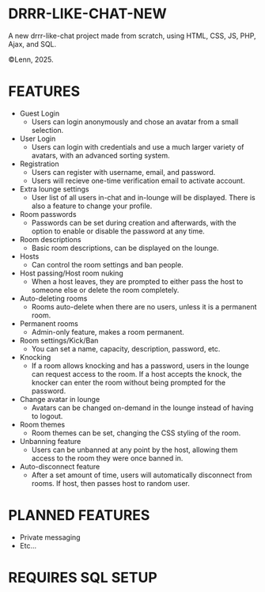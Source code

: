 # DRRR-LIKE-CHAT-NEW
A new drrr-like-chat project made from scratch, using HTML, CSS, JS, PHP, Ajax, and SQL. 

©Lenn, 2025.

# FEATURES
- Guest Login
  - Users can login anonymously and chose an avatar from a small selection.
- User Login
  - Users can login with credentials and use a much larger variety of avatars, with an advanced sorting system.
- Registration
  - Users can register with username, email, and password.
  - Users will recieve one-time verification email to activate account.
- Extra lounge settings
  - User list of all users in-chat and in-lounge will be displayed. There is also a feature to change your profile. 
- Room passwords
  - Passwords can be set during creation and afterwards, with the option to enable or disable the password at any time. 
- Room descriptions
  - Basic room descriptions, can be displayed on the lounge. 
- Hosts
  - Can control the room settings and ban people. 
- Host passing/Host room nuking
  - When a host leaves, they are prompted to either pass the host to someone else or delete the room completely. 
- Auto-deleting rooms
  - Rooms auto-delete when there are no users, unless it is a permanent room. 
- Permanent rooms
  - Admin-only feature, makes a room permanent. 
- Room settings/Kick/Ban
  - You can set a name, capacity, description, password, etc.
- Knocking
  - If a room allows knocking and has a password, users in the lounge can request access to the room. If a host accepts the knock, the knocker can enter the room without being prompted for the password. 
- Change avatar in lounge
  - Avatars can be changed on-demand in the lounge instead of having to logout. 
- Room themes
  - Room themes can be set, changing the CSS styling of the room. 
- Unbanning feature
  - Users can be unbanned at any point by the host, allowing them access to the room they were once banned in.
- Auto-disconnect feature
  - After a set amount of time, users will automatically disconnect from rooms. If host, then passes host to random user.  

# PLANNED FEATURES
- Private messaging
- Etc...

# REQUIRES SQL SETUP
